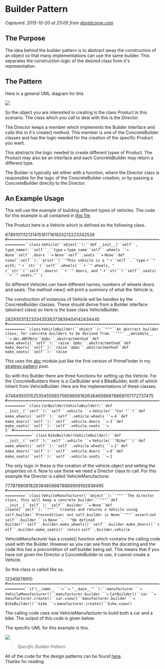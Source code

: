 # Builder Pattern

_Captured: 2015-10-20 at 23:05 from [davidcorne.com](http://davidcorne.com/2013/01/21/builder-pattern/#more-680)_

## The Purpose

The idea behind the builder pattern is to abstract away the construction of an object so that many implementations can use the same builder. This separates the construction logic of the desired class from it's representation.

## The Pattern

Here is a general UML diagram for this

![](https://raw.github.com/davidcorne/Design-Patterns-In-Python/master/Images/UML/Builder_general.png)

So the object you are interested in creating is the class Product in this scenario. The class which you call to deal with this is the Director.

The Director keeps a member which implements the Builder interface and calls this in it's create() method. This member is one of the ConcreteBuilder classes and has the logic needed for the creation of the specific Product you want.

This abstracts the logic needed to create different types of Product. The Product may also be an interface and each ConcreteBuilder may return a different type.

The Builder is typically set either with a function, where the Director class is responsible for the logic of the ConcreteBuilder creation, or by passing a ConcreteBuilder directly to the Director.

## An Example Usage

This will use the example of building different types of vehicles. The code for this example is all contained in [this file](https://github.com/davidcorne/Design-Patterns-In-Python/blob/master/Structural/Builder.py).

The Product here is a Vehicle which is defined as the following class.

67891011121314151617181920212223242526
`#==============================================================================``class` `Vehicle(``object``):``def` `__init__(``self``, type_name):``self``.``type` `=` `type_name``self``.wheels ``=` `None``self``.doors ``=` `None``self``.seats ``=` `None``def` `view(``self``):``print``(``"This vehicle is a "` `+``self``.``type` `+``" with; "` `+``str``(``self``.wheels) ``+``" wheels, "` `+``str``(``self``.doors) ``+``" doors, and "` `+``str``(``self``.seats) ``+``" seats."``)`

So different Vehicles can have different names, numbers of wheels doors and seats. The method view() will print a summery of what the Vehicle is.

The construction of instances of Vehicle will be handles by the ConcreteBuilder classes. These should derive from a Builder interface (abstract class) so here is the base class VehicleBuilder.

282930313233343536373839404142434445
`#==============================================================================``class` `VehicleBuilder(``object``):``"""``An abstract builder class, for concrete builders to be derived from.``"""``__metadata__ ``=` `abc.ABCMeta``@abc``.abstractmethod``def` `make_wheels(``self``):``raise``@abc``.abstractmethod``def` `make_doors(``self``):``raise``@abc``.abstractmethod``def` `make_seats(``self``):``raise`

This uses the [abc](http://docs.python.org/2/library/abc.html) module just like the first version of PrimeFinder in my [strategy pattern](http://davidcorne.com/2013/01/21/strategy-pattern/) post.

So with this Builder there are three functions for setting up the Vehicle. For the ConcreteBuilders there is a CarBuilder and a BikeBuilder, both of which inherit from VehicleBuilder. Here are the implementations of these classes.

4748495051525354555657585960616263646566676869707172737475
`#==============================================================================``class` `CarBuilder(VehicleBuilder):``def` `__init__(``self``):``self``.vehicle ``=` `Vehicle(``"Car "``)``def` `make_wheels(``self``):``self``.vehicle.wheels ``=` `4``def` `make_doors(``self``):``self``.vehicle.doors ``=` `3``def` `make_seats(``self``):``self``.vehicle.seats ``=` `5``#==============================================================================``class` `BikeBuilder(VehicleBuilder):``def` `__init__(``self``):``self``.vehicle ``=` `Vehicle(``"Bike"``)``def` `make_wheels(``self``):``self``.vehicle.wheels ``=` `2``def` `make_doors(``self``):``self``.vehicle.doors ``=` `0``def` `make_seats(``self``):``self``.vehicle.seats ``=` `2`

The only logic in these is the creation of the vehicle object and setting the properties on it. Now to use these we need a Director class to call. For this example the Director is called VehicleManufacturer.

77787980818283848586878889909192939495
`#==============================================================================``class` `VehicleManufacturer(``object``):``"""``The director class, this will keep a concrete builder.``"""``def` `__init__(``self``):``self``.builder ``=` `None``def` `create(``self``):``""" ``Creates and returns a Vehicle using self.builder``Precondition: not self.builder is None``"""``assert` `not` `self``.builder ``is` `None``, ``"No defined builder"``self``.builder.make_wheels()``self``.builder.make_doors()``self``.builder.make_seats()``return` `self``.builder.vehicle`

VehicleManufacturer has a create() function which contains the calling code used with the Builder. However as you can see from the docstring and the code this has a precondition of self.builder being set. This means that if you have not given the Director a ConcreteBuilder to use, it cannot create a Vehicle.

So this class is called like so.

12345678910
`#==============================================================================``if` `(__name__ ``=``=` `"__main__"``):``manufacturer ``=` `VehicleManufacturer()``manufacturer.builder ``=` `CarBuilder()``car ``=` `manufacturer.create()``car.view()``manufacturer.builder ``=` `BikeBuilder()``bike ``=` `manufacturer.create()``bike.view()`

The calling code uses one VehicleManufacturer to build both a car and a bike. The output of this code is given below.

The specific UML for this example is this.

![](https://raw.github.com/davidcorne/Design-Patterns-In-Python/master/Images/UML/Builder_specific.png)

> _Specific Builder Pattern_

All of the code for the design patterns can be found [here](https://github.com/davidcorne/Design-Patterns-In-Python).  
Thanks for reading.
